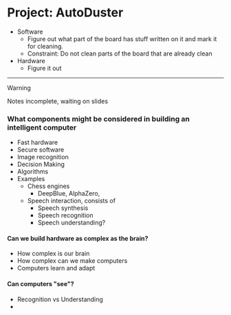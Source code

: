 # Project: AutoDuster
- Software
	- Figure out what part of the board has stuff written on it and mark it for cleaning.
	- Constraint: Do not clean parts of the board that are already clean
- Hardware
	- Figure it out

---

> [!WARNING]
> Notes incomplete, waiting on slides

### What components might be considered in building an intelligent computer
- Fast hardware
- Secure software
- Image recognition
- Decision Making
- Algorithms
- Examples
	- Chess engines
		- DeepBlue, AlphaZero,
	- Speech interaction, consists of
		- Speech synthesis
		- Speech recognition
		- Speech understanding?

#### Can we build hardware as complex as the brain?
- How complex is our brain
- How complex can we make computers
- Computers learn and adapt


#### Can computers "see"?
- Recognition vs Understanding
-
